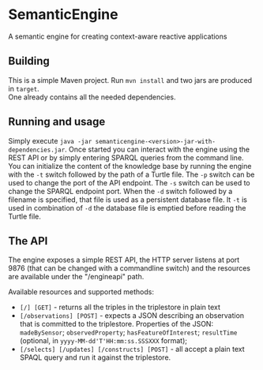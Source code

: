 # SemanticEngine
A semantic engine for creating context-aware reactive applications

## Building
This is a simple Maven project. Run `mvn install` and two jars are produced in `target`.  
One already contains all the needed dependencies.

## Running and usage
Simply execute `java -jar semanticengine-<version>-jar-with-dependencies.jar`.
Once started you can interact with the engine using the REST API or by simply entering 
SPARQL queries from the command line.
You can initialize the content of the knowledge base by running the engine with the 
`-t` switch followed by the path of a Turtle file. The `-p` switch can be used to change 
the port of the API endpoint. The `-s` switch can be used to change the SPARQL endpoint
port.
When the `-d` switch followed by a filename is specified, that 
file is used as a persistent database file. It `-t` is used in combination of `-d` 
the database file is emptied before reading the Turtle file.

## The API
The engine exposes a simple REST API, the HTTP server listens at port 9876 (that can 
be changed with a commandline switch) and the 
resources are available under the "/engineapi" path.

Available resources and supported methods:
- `[/] [GET]` - returns all the triples in the triplestore in plain text
- `[/observations] [POST]` - expects a JSON describing an observation that is committed 
  to the triplestore. Properties of the JSON: `madeBySensor`; `observedProperty`; `hasFeatureOfInterest`; 
  `resultTime` (optional, in `yyyy-MM-dd'T'HH:mm:ss.SSSXXX` format); 
- `[/selects] [/updates] [/constructs] [POST]` - all accept a plain text SPAQL query and run 
  it against the triplestore.
